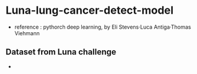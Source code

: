 # Luna-lung-cancer-detect-model
- reference : pythorch deep learning, by Eli Stevens·Luca Antiga·Thomas Viehmann

## Dataset from Luna challenge
- 
